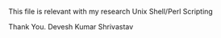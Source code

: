 This file is relevant with my research Unix Shell/Perl Scripting

Thank You.
Devesh Kumar Shrivastav
